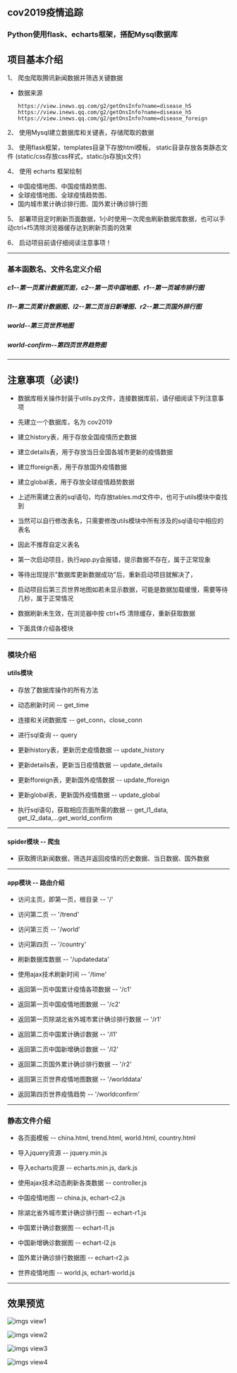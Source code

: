 ## cov2019疫情追踪

### Python使用flask、echarts框架，搭配Mysql数据库

## 项目基本介绍

1、 爬虫爬取腾讯新闻数据并筛选关键数据

* 数据来源 
   
      https://view.inews.qq.com/g2/getOnsInfo?name=disease_h5
      https://view.inews.qq.com/g2/getOnsInfo?name=disease_h5
      https://view.inews.qq.com/g2/getOnsInfo?name=disease_foreign

2、 使用Mysql建立数据库和关键表，存储爬取的数据

3、 使用flask框架，templates目录下存放html模板，
static目录存放各类静态文件
(static/css存放css样式，static/js存放js文件)

4、 使用 echarts 框架绘制

* 中国疫情地图、中国疫情趋势图、
* 全球疫情地图、全球疫情趋势图、
* 国内城市累计确诊排行图、国外累计确诊排行图

5、 部署项目定时刷新页面数据，1小时使用一次爬虫刷新数据库数据，也可以手动ctrl+f5清除浏览器缓存达到刷新页面的效果

6、 启动项目前请仔细阅读注意事项！

***
### 基本函数名、文件名定义介绍
##### c1--第一页累计数据页面，c2--第一页中国地图、r1--第一页城市排行图
##### l1--第二页累计数据图、l2--第二页当日新增图、r2--第二页国外排行图
##### world--第三页世界地图
##### world-confirm--第四页世界趋势图
***

## 注意事项（必读!)

* 数据库相关操作封装于utils.py文件，连接数据库前，请仔细阅读下列注意事项

* 先建立一个数据库，名为 cov2019

* 建立history表，用于存放全国疫情历史数据

* 建立details表，用于存放当日全国各城市更新的疫情数据

* 建立fforeign表，用于存放国外疫情数据

* 建立global表，用于存放全球疫情趋势数据

* 上述所需建立表的sql语句，均存放tables.md文件中，也可于utils模块中查找到

* 当然可以自行修改表名，只需要修改utils模块中所有涉及的sql语句中相应的表名

* 因此不推荐自定义表名

* 第一次启动项目，执行app.py会报错，提示数据不存在，属于正常现象

* 等待出现提示"数据库更新数据成功"后，重新启动项目就解决了，

* 启动项目后第三页世界地图如若未显示数据，可能是数据加载缓慢，需要等待几秒，属于正常情况

* 数据刷新未生效，在浏览器中按 ctrl+f5 清除缓存，重新获取数据

* 下面具体介绍各模块

*** 

### 模块介绍

#### utils模块

* 存放了数据库操作的所有方法

* 动态刷新时间 -- get_time

* 连接和关闭数据库 -- get_conn，close_conn

* 进行sql查询 -- query

* 更新history表，更新历史疫情数据  -- update_history

* 更新details表，更新当日疫情数据  -- update_details

* 更新fforeign表，更新国外疫情数据  -- update_fforeign

* 更新global表，更新国外疫情数据  -- update_global

* 执行sql语句，获取相应页面所需的数据 -- get_l1_data, get_l2_data,...get_world_confirm

***

#### spider模块 -- 爬虫

* 获取腾讯新闻数据，筛选并返回疫情的历史数据、当日数据、国外数据

***

#### app模块 -- 路由介绍

* 访问主页，即第一页，根目录 -- '/'

* 访问第二页 -- '/trend'

* 访问第三页 -- '/world'

* 访问第四页 -- '/country'

* 刷新数据库数据 -- '/updatedata'

* 使用ajax技术刷新时间 -- '/time'

* 返回第一页中国累计疫情各项数据 -- '/c1'

* 返回第一页中国疫情地图数据 -- '/c2'

* 返回第一页除湖北省外城市累计确诊排行数据 -- '/r1'

* 返回第二页中国累计确诊数据 -- '/l1'

* 返回第二页中国新增确诊数据 -- '/l2'

* 返回第二页国外累计确诊排行数据 -- '/r2'

* 返回第三页世界疫情地图数据 -- '/worlddata'

* 返回第四页世界疫情趋势 -- '/worldconfirm'

***

### 静态文件介绍

* 各页面模板 -- china.html, trend.html, world.html, country.html

* 导入jquery资源 -- jquery.min.js

* 导入echarts资源 -- echarts.min.js, dark.js

* 使用ajax技术动态刷新各类数据 -- controller.js

* 中国疫情地图 -- china.js, echart-c2.js

* 除湖北省外城市累计确诊排行图 -- echart-r1.js

* 中国累计确诊数据图 -- echart-l1.js

* 中国新增确诊数据图 -- echart-l2.js

* 国外累计确诊排行数据图 -- echart-r2.js

* 世界疫情地图 -- world.js, echart-world.js

***  
## 效果预览

![imgs view1](https://raw.githubusercontent.com/huyinhao/cov2019/master/imgs/view1.png)

![imgs view2](https://raw.githubusercontent.com/huyinhao/cov2019/master/imgs/view2.png)

![imgs view3](https://raw.githubusercontent.com/huyinhao/cov2019/master/imgs/view3.png)

![imgs view4](https://raw.githubusercontent.com/huyinhao/cov2019/master/imgs/view4.png)